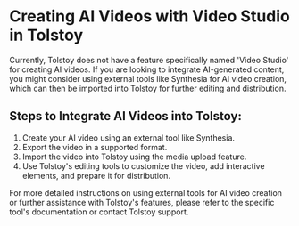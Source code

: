 # Creating AI Videos with Video Studio in Tolstoy

Currently, Tolstoy does not have a feature specifically named 'Video Studio' for creating AI videos. If you are looking to integrate AI-generated content, you might consider using external tools like Synthesia for AI video creation, which can then be imported into Tolstoy for further editing and distribution.

## Steps to Integrate AI Videos into Tolstoy:
1. Create your AI video using an external tool like Synthesia.
2. Export the video in a supported format.
3. Import the video into Tolstoy using the media upload feature.
4. Use Tolstoy's editing tools to customize the video, add interactive elements, and prepare it for distribution.

For more detailed instructions on using external tools for AI video creation or further assistance with Tolstoy's features, please refer to the specific tool's documentation or contact Tolstoy support.